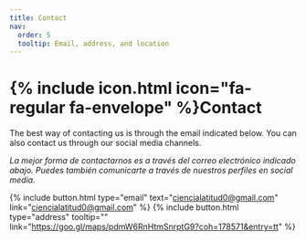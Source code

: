 ```yaml
---
title: Contact
nav:
  order: 5
  tooltip: Email, address, and location
---
```


# {% include icon.html icon="fa-regular fa-envelope" %}Contact

The best way of contacting us is through the email indicated below. You can also contact us through our social media channels.

_La mejor forma de contactarnos es a través del correo electrónico indicado abajo. Puedes también comunicarte a través de nuestros perfiles en social media._

{%
  include button.html
  type="email"
  text="ciencialatitud0@gmail.com"
  link="ciencialatitud0@gmail.com"
%}
{%
  include button.html
  type="address"
  tooltip=""
  link="https://goo.gl/maps/pdmW6RnHtmSnrptG9?coh=178571&entry=tt"
%}

